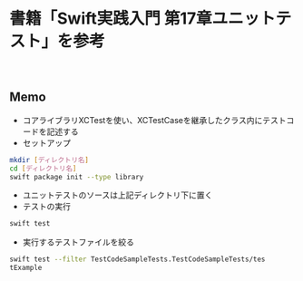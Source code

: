 書籍「Swift実践入門 第17章ユニットテスト」を参考
====
　
## Memo
-  コアライブラリXCTestを使い、XCTestCaseを継承したクラス内にテストコードを記述する
-  セットアップ  

```bash
mkdir [ディレクトリ名]  
cd [ディレクトリ名]  
swift package init --type library  
```

-  ユニットテストのソースは上記ディレクトリ下に置く
-  テストの実行

```bash
swift test
```

-  実行するテストファイルを絞る

```bash
swift test --filter TestCodeSampleTests.TestCodeSampleTests/tes
tExample
```
